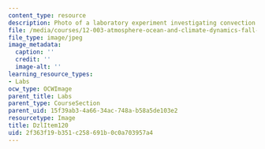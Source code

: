 ```yaml
---
content_type: resource
description: Photo of a laboratory experiment investigating convection.
file: /media/courses/12-003-atmosphere-ocean-and-climate-dynamics-fall-2008/2f363f19b351c258691b0c0a703957a4_DzlItem120.jpg
file_type: image/jpeg
image_metadata:
  caption: ''
  credit: ''
  image-alt: ''
learning_resource_types:
- Labs
ocw_type: OCWImage
parent_title: Labs
parent_type: CourseSection
parent_uid: 15f39ab3-4a66-34ac-748a-b58a5de103e2
resourcetype: Image
title: DzlItem120
uid: 2f363f19-b351-c258-691b-0c0a703957a4
---
```

